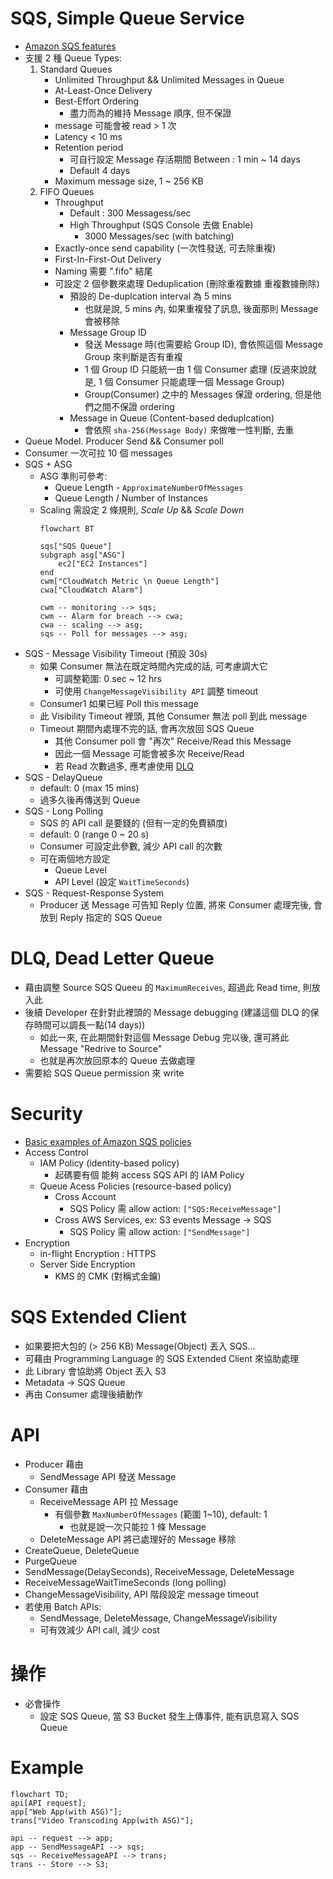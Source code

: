 
# SQS, Simple Queue Service

- [Amazon SQS features](https://aws.amazon.com/sqs/features/?nc1=h_ls)
- 支援 2 種 Queue Types:
    1. Standard Queues
        - Unlimited Throughput && Unlimited Messages in Queue
        - At-Least-Once Delivery
        - Best-Effort Ordering
            - 盡力而為的維持 Message 順序, 但不保證
        - message 可能會被 read > 1 次
        - Latency < 10 ms
        - Retention period
            - 可自行設定 Message 存活期間 Between : 1 min ~ 14 days
            - Default 4 days
        - Maximum message size, 1 ~ 256 KB
    2. FIFO Queues
        - Throughput
            - Default : 300 Messagess/sec
            - High Throughput (SQS Console 去做 Enable)
                - 3000 Messages/sec (with batching)
        - Exactly-once send capability (一次性發送, 可去除重複)
        - First-In-First-Out Delivery
        - Naming 需要 ".fifo" 結尾
        - 可設定 2 個參數來處理 Deduplication (刪除重複數據 重複數據刪除)
            - 預設的 De-duplcation interval 為 5 mins
                - 也就是說, 5 mins 內, 如果重複發了訊息, 後面那則 Message 會被移除
            - Message Group ID
                - 發送 Message 時(也需要給 Group ID), 會依照這個 Message Group 來判斷是否有重複
                - 1 個 Group ID 只能統一由 1 個 Consumer 處理 (反過來說就是, 1 個 Consumer 只能處理一個 Message Group)
                - Group(Consumer) 之中的 Messages 保證 ordering, 但是他們之間不保證 ordering
            - Message in Queue (Content-based deduplcation)
                - 會依照 `sha-256(Message Body)` 來做唯一性判斷, 去重
- Queue Model. Producer Send && Consumer poll
- Consumer 一次可拉 10 個 messages
- SQS + ASG
    - ASG 準則可參考:
        - Queue Length - `ApproximateNumberOfMessages`
        - Queue Length / Number of Instances
    - Scaling 需設定 2 條規則, *Scale Up* && *Scale Down*
        ```mermaid
        flowchart BT
        
        sqs["SQS Queue"]
        subgraph asg["ASG"]
            ec2["EC2 Instances"]
        end
        cwm["CloudWatch Metric \n Queue Length"]
        cwa["CloudWatch Alarm"]

        cwm -- monitoring --> sqs;
        cwm -- Alarm for breach --> cwa;
        cwa -- scaling --> asg;
        sqs -- Poll for messages --> asg;
        ```
- SQS - Message Visibility Timeout (預設 30s)
    - 如果 Consumer 無法在既定時間內完成的話, 可考慮調大它
        - 可調整範圍: 0 sec ~ 12 hrs
        - 可使用 `ChangeMessageVisibility API` 調整 timeout
    - Consumer1 如果已經 Poll this message
    - 此 Visibility Timeout 裡頭, 其他 Consumer 無法 poll 到此 message
    - Timeout 期間內處理不完的話, 會再次放回 SQS Queue
        - 其他 Consumer poll 會 "再次" Receive/Read this Message
        - 因此一個 Message 可能會被多次 Receive/Read
        - 若 Read 次數過多, 應考慮使用 [DLQ](#dlq-dead-letter-queue)
- SQS - DelayQueue
    - default: 0 (max 15 mins)
    - 過多久後再傳送到 Queue
- SQS - Long Polling
    - SQS 的 API call 是要錢的 (但有一定的免費額度)
    - default: 0 (range 0 ~ 20 s)
    - Consumer 可設定此參數, 減少 API call 的次數
    - 可在兩個地方設定
        - Queue Level
        - API Level (設定 `WaitTimeSeconds`)
- SQS - Request-Response System
    - Producer 送 Message 可告知 Reply 位置, 將來 Consumer 處理完後, 會放到 Reply 指定的 SQS Queue


# DLQ, Dead Letter Queue

- 藉由調整 Source SQS Queeu 的 `MaximumReceives`, 超過此 Read time, 則放入此
- 後續 Developer 在針對此裡頭的 Message debugging (建議這個 DLQ 的保存時間可以調長一點(14 days))
    - 如此一來, 在此期間針對這個 Message Debug 完以後, 還可將此 Message "Redrive to Source"
    - 也就是再次放回原本的 Queue 去做處理
- 需要給 SQS Queue permission 來 write


# Security

- [Basic examples of Amazon SQS policies](https://docs.aws.amazon.com/AWSSimpleQueueService/latest/SQSDeveloperGuide/sqs-basic-examples-of-sqs-policies.html)
- Access Control
    - IAM Policy (identity-based policy)
        - 起碼要有個 能夠 access SQS API 的 IAM Policy
    - Queue Acess Policies (resource-based policy)
        - Cross Account
            - SQS Policy 需 allow action: `["SQS:ReceiveMessage"]`
        - Cross AWS Services, ex: S3 events Message -> SQS
            - SQS Policy 需 allow action: `["SendMessage"]`
- Encryption
    - in-flight Encryption   : HTTPS
    - Server Side Encryption
        - KMS 的 CMK (對稱式金鑰)


# SQS Extended Client

- 如果要把大包的 (> 256 KB) Message(Object) 丟入 SQS...
- 可藉由 Programming Language 的 SQS Extended Client 來協助處理
- 此 Library 會協助將 Object 丟入 S3
- Metadata -> SQS Queue
- 再由 Consumer 處理後續動作


# API

- Producer 藉由 
    - SendMessage API 發送 Message
- Consumer 藉由 
    - ReceiveMessage API 拉 Message
        - 有個參數 `MaxNumberOfMessages` (範圍 1~10), default: 1
            - 也就是說一次只能拉 1 條 Message
    - DeleteMessage API 將已處理好的 Message 移除
- CreateQueue, DeleteQueue
- PurgeQueue
- SendMessage(DelaySeconds), ReceiveMessage, DeleteMessage
- ReceiveMessageWaitTimeSeconds (long polling)
- ChangeMessageVisibility, API 階段設定 message timeout
- 若使用 Batch APIs:
    - SendMessage, DeleteMessage, ChangeMessageVisibility
    - 可有效減少 API call, 減少 cost


# 操作

- 必會操作
    - 設定 SQS Queue, 當 S3 Bucket 發生上傳事件, 能有訊息寫入 SQS Queue


# Example

```mermaid
flowchart TD;
api[API request];
app["Web App(with ASG)"];
trans["Video Transcoding App(with ASG)"];

api -- request --> app;
app -- SendMessageAPI --> sqs;
sqs -- ReceiveMessageAPI --> trans;
trans -- Store --> S3;
```
